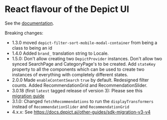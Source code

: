 # React flavour of the Depict UI

See the [documentation](https://docs.depict.ai/docs/sdk-intro).

Breaking changes:

- 1.3.0 moved `depict-filter-sort-mobile-modal-container` from being a class to being an id
- 1.4.0 Added `brand_` translation string to Locale.
- 1.5.0: Don't allow creating two `DepictProvider` instances. Don't allow two synced SearchPage and CategoryPage's to be created. Add `stateKey` property to all the components which can be used to create two instances of everything with completely different states.
- 2.0.0 Made `enableContentSearch` `true` by default. Redesigned filter counts. Added RecommendationGrid and RecommendationSlider.
- 3.0.18 (first `latest` tagged release of version 3): Please see this [migration guide](https://docs.depict.ai/other-guides/sdk-migration-v2-v3)
- 3.1.0: Changed `fetchRecommendations` to run the `displayTransformers` instead of `RecommendationSlider` and `RecommendationGrid`
- 4.x.x: See https://docs.depict.ai/other-guides/sdk-migration-v3-v4
